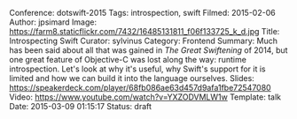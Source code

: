 Conference: dotswift-2015
Tags: introspection, swift
Filmed: 2015-02-06
Author: jpsimard
Image: https://farm8.staticflickr.com/7432/16485131811_f06f133725_k_d.jpg
Title: Introspecting Swift
Curator: sylvinus
Category: Frontend
Summary: Much has been said about all that was gained in _The Great Swiftening_ of 2014, but one great feature of Objective-C was lost along the way: runtime introspection. Let's look at why it's useful, why Swift's support for it is limited and how we can build it into the language ourselves.
Slides: https://speakerdeck.com/player/68fb086ae63d457d9afa1fbe72547080
Video: https://www.youtube.com/watch?v=YXZODVMLW1w
Template: talk
Date: 2015-03-09 01:15:17
Status: draft